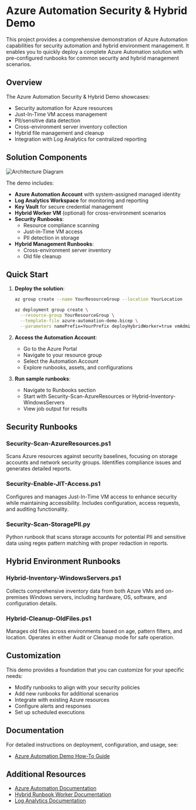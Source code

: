 # Azure Automation Security & Hybrid Demo

This project provides a comprehensive demonstration of Azure Automation capabilities for security automation and hybrid environment management. It enables you to quickly deploy a complete Azure Automation solution with pre-configured runbooks for common security and hybrid management scenarios.

## Overview

The Azure Automation Security & Hybrid Demo showcases:

- Security automation for Azure resources
- Just-In-Time VM access management
- PII/sensitive data detection
- Cross-environment server inventory collection
- Hybrid file management and cleanup
- Integration with Log Analytics for centralized reporting

## Solution Components

![Architecture Diagram](https://docs.microsoft.com/en-us/azure/automation/media/automation-hybrid-runbook-worker/automation.png)

The demo includes:

- **Azure Automation Account** with system-assigned managed identity
- **Log Analytics Workspace** for monitoring and reporting
- **Key Vault** for secure credential management
- **Hybrid Worker VM** (optional) for cross-environment scenarios
- **Security Runbooks**:
  - Resource compliance scanning
  - Just-in-Time VM access
  - PII detection in storage
- **Hybrid Management Runbooks**:
  - Cross-environment server inventory
  - Old file cleanup

## Quick Start

1. **Deploy the solution**:
   ```bash
   az group create --name YourResourceGroup --location YourLocation
   
   az deployment group create \
     --resource-group YourResourceGroup \
     --template-file azure-automation-demo.bicep \
     --parameters namePrefix=YourPrefix deployHybridWorker=true vmAdminPassword=YourSecurePassword
   ```

2. **Access the Automation Account**:
   - Go to the Azure Portal
   - Navigate to your resource group
   - Select the Automation Account
   - Explore runbooks, assets, and configurations

3. **Run sample runbooks**:
   - Navigate to Runbooks section
   - Start with Security-Scan-AzureResources or Hybrid-Inventory-WindowsServers
   - View job output for results

## Security Runbooks

### Security-Scan-AzureResources.ps1
Scans Azure resources against security baselines, focusing on storage accounts and network security groups. Identifies compliance issues and generates detailed reports.

### Security-Enable-JIT-Access.ps1
Configures and manages Just-In-Time VM access to enhance security while maintaining accessibility. Includes configuration, access requests, and auditing functionality.

### Security-Scan-StoragePII.py
Python runbook that scans storage accounts for potential PII and sensitive data using regex pattern matching with proper redaction in reports.

## Hybrid Environment Runbooks

### Hybrid-Inventory-WindowsServers.ps1
Collects comprehensive inventory data from both Azure VMs and on-premises Windows servers, including hardware, OS, software, and configuration details.

### Hybrid-Cleanup-OldFiles.ps1
Manages old files across environments based on age, pattern filters, and location. Operates in either Audit or Cleanup mode for safe operation.

## Customization

This demo provides a foundation that you can customize for your specific needs:

- Modify runbooks to align with your security policies
- Add new runbooks for additional scenarios
- Integrate with existing Azure resources
- Configure alerts and responses
- Set up scheduled executions

## Documentation

For detailed instructions on deployment, configuration, and usage, see:
- [Azure Automation Demo How-To Guide](./instructions/azure-automation-demo-how-to-use.md)

## Additional Resources

- [Azure Automation Documentation](https://docs.microsoft.com/en-us/azure/automation/)
- [Hybrid Runbook Worker Documentation](https://docs.microsoft.com/en-us/azure/automation/automation-hybrid-runbook-worker)
- [Log Analytics Documentation](https://docs.microsoft.com/en-us/azure/azure-monitor/logs/log-analytics-overview)
